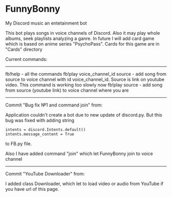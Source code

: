 # FunnyBonny
My Discord music an entetainment bot

This bot plays songs in voice channels of Discord. Also it may play whole albums, seek playlists analyzing a ganre.
In future I will add card game which is based on anime series "PsychoPass". Cards for this game are in "Cards" directory

Current commands:
******************
fb!help - all the commands
fb!play voice_channel_id source - add song from source to voice channel with id voice_channel_id. Source is link on youtube video. This command is working too slowly now
fb!play source - add song from source (youtube link) to voice channel where you are 

******************
Commit "Bug fix №1 and command join" from:

Application couldn't create a bot due to new update of discord.py.
But this bug was fixed with adding string
    
    intents = discord.Intents.default()
    intents.message_content = True

to FB.py file.
    
Also I have added command "join" which let FunnyBonny join to voice channel

*****************
Commit "YouTube Downloader" from:

I added class Downloader, which let to load video or
audio from YouTube if you have url of this page.